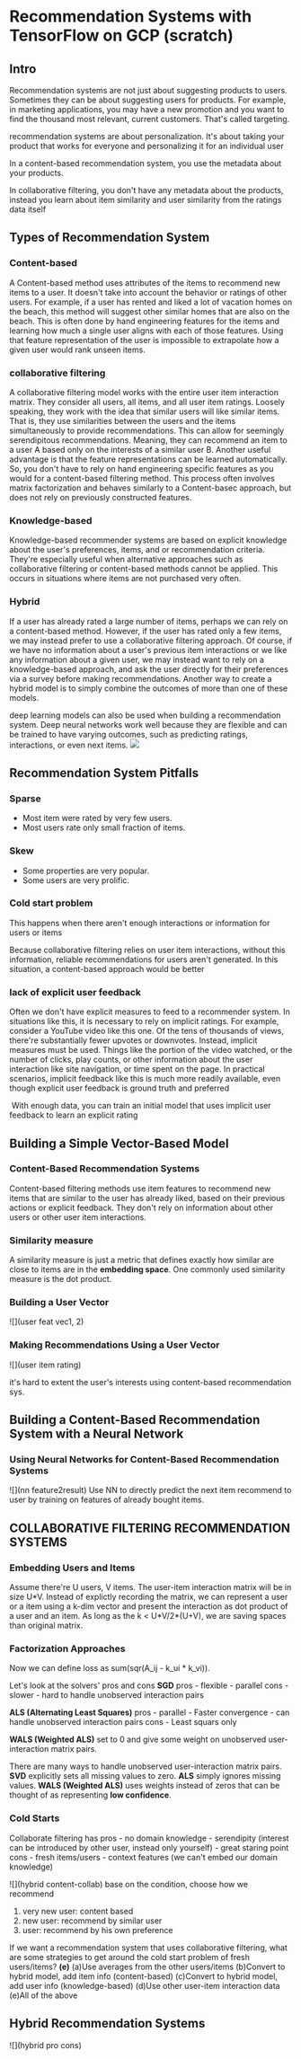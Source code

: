 # Recommendation Systems with TensorFlow on GCP (scratch)
## Intro
Recommendation systems are not just about suggesting products to users. Sometimes they can be about suggesting users for products. For example, in marketing applications, you may have a new promotion and you want to find the thousand most relevant, current customers. That's called targeting.

recommendation systems are about personalization. It's about taking your product that works for everyone and personalizing it for an individual user

In a content-based recommendation system, you use the metadata about your products.

In collaborative filtering, you don't have any metadata about the products, instead you learn about item similarity and user similarity from the ratings data itself

## Types of Recommendation System
### Content-based
A Content-based method uses attributes of the items to recommend new items to a user. It doesn't take into account the behavior or ratings of other users. For example, if a user has rented and liked a lot of vacation homes on the beach, this method will suggest other similar homes that are also on the beach. This is often done by hand engineering features for the items and learning how much a single user aligns with each of those features. Using that feature representation of the user is impossible to extrapolate how a given user would rank unseen items.

### collaborative filtering
A collaborative filtering model works with the entire user item interaction matrix. They consider all users, all items, and all user item ratings. Loosely speaking, they work with the idea that similar users will like similar items. That is, they use similarities between the users and the items simultaneously to provide recommendations. This can allow for seemingly serendipitous recommendations. Meaning, they can recommend an item to a user A based only on the interests of a similar user B. Another useful advantage is that the feature representations can be learned automatically. So, you don't have to rely on hand engineering specific features as you would for a content-based filtering method. This process often involves matrix factorization and behaves similarly to a Content-basec approach, but does not rely on previously constructed features.

### Knowledge-based
Knowledge-based recommender systems are based on explicit knowledge about the user's preferences, items, and or recommendation criteria. They're especially useful when alternative approaches such as collaborative filtering or content-based methods cannot be applied. This occurs in situations where items are not purchased very often.

### Hybrid
If a user has already rated a large number of items, perhaps we can rely on a content-based method. However, if the user has rated only a few items, we may instead prefer to use a collaborative filtering approach.
Of course, if we have no information about a user's previous item interactions or we like any information about a given user, we may instead want to rely on a knowledge-based approach, and ask the user directly for their preferences via a survey before making recommendations.
Another way to create a hybrid model is to simply combine the outcomes of more than one of these models.

deep learning models can also be used when building a recommendation system. Deep neural networks work well because they are flexible and can be trained to have varying outcomes, such as predicting ratings, interactions, or even next items.
![](dnn)

## Recommendation System Pitfalls
### Sparse
- Most item were rated by very few users.
- Most users rate only small fraction of items.
### Skew
- Some properties are very popular.
- Some users are very prolific.

### Cold start problem
This happens when there aren't enough interactions or information for users or items

Because collaborative filtering relies on user item interactions, without this information, reliable recommendations for users aren't generated. In this situation, a content-based approach would be better

### lack of explicit user feedback
Often we don't have explicit measures to feed to a recommender system. In situations like this, it is necessary to rely on implicit ratings. For example, consider a YouTube video like this one. Of the tens of thousands of views, there're substantially fewer upvotes or downvotes. Instead, implicit measures must be used. Things like the portion of the video watched, or the number of clicks, play counts, or other information about the user interaction like site navigation, or time spent on the page. In practical scenarios, implicit feedback like this is much more readily available, even though explicit user feedback is ground truth and preferred

![]()
With enough data, you can train an initial model that uses implicit user feedback to learn an explicit rating

## Building a Simple Vector-Based Model
### Content-Based Recommendation Systems
Content-based filtering methods use item features to recommend new items that are similar to the user has already liked, based on their previous actions or explicit feedback. They don't rely on information about other users or other user item interactions.
### Similarity measure
A similarity measure is just a metric that defines exactly how similar are close to items are in the **embedding space**. One commonly used similarity measure is the dot product.
### Building a User Vector
![](user feat vec1, 2)
### Making Recommendations Using a User Vector
![](user item rating)

it's hard to extent the user's interests using content-based recommendation sys. 
## Building a Content-Based Recommendation System with a Neural Network
### Using Neural Networks for Content-Based Recommendation Systems
![](nn feature2result)
Use NN to directly predict the next item recommend to user by training on features of already bought items.

## COLLABORATIVE FILTERING RECOMMENDATION SYSTEMS
### Embedding Users and Items
Assume there're U users, V items.
The user-item interaction matrix will be in size U\*V.
Instead of explictly recording the matrix, we can represent a user or a item using a k-dim vector and present the interaction as dot product of a user and an item.
As long as the k < U\*V/2*(U+V), we are saving spaces than original matrix.
### Factorization Approaches
Now we can define loss as  sum(sqr(A_ij - k_ui * k_vi)).

Let's look at the solvers' pros and cons
**SGD**
pros
    - flexible
    - parallel
cons
    - slower
    - hard to handle unobserved interaction pairs

**ALS (Alternating Least Squares)** 
pros
    - parallel
    - Faster convergence
    - can handle unobserved interaction pairs
cons
    - Least squars only

**WALS (Weighted ALS)**
set to 0 and give some weight on unobserved user-interaction matrix pairs. 

There are many ways to handle unobserved user-interaction matrix pairs. **SVD** explicitly sets all missing values to zero. **ALS** simply ignores missing values. **WALS (Weighted ALS)** uses weights instead of zeros that can be thought of as representing **low confidence**.

### Cold Starts
Collaborate filtering has
pros
    - no domain knowledge
    - serendipity (interest can be introduced by other user, instead only yourself)
    - great staring point
cons
    - fresh items/users
    - context features (we can't embed our domain knowledge)

![](hybrid content-collab)
base on the condition, choose how we recommend
1. very new user: content based
2. new user: recommend by similar user
3. user: recommend by his own preference

If we want a recommendation system that uses collaborative filtering, what are some strategies to get around the cold start problem of fresh users/items? **(e)**
(a)Use averages from the other users/items
(b)Convert to hybrid model, add item info (content-based) 
(c)Convert to hybrid model, add user info (knowledge-based)
(d)Use other user-item interaction data
(e)All of the above

## Hybrid Recommendation Systems
![](hybrid pro cons)
